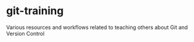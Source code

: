 # git-training
Various resources and workflows related to teaching others about Git and Version Control
